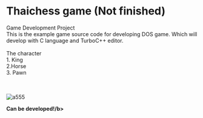 # Thaichess game (Not finished)
<div>Game Development Project</div>
This is the example game source code for developing DOS game. Which will develop with  C language and TurboC++ editor. <br><br>
<div>The character</div>
<div>
   1. King 
</div>
 <div>
   2.Horse 
</div>
 <div>
   3. Pawn 
</div><br><br>
  
![a555](https://user-images.githubusercontent.com/31851293/83769959-b0422f00-a6aa-11ea-86cf-70eeffb5df02.PNG)

<b>Can be developed!/b>
